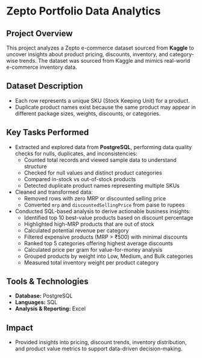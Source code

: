 # Zepto Portfolio Data Analytics

## Project Overview
This project analyzes a Zepto e-commerce dataset sourced from **Kaggle** to uncover insights about product pricing, discounts, inventory, and category-wise trends. The dataset was sourced from Kaggle and mimics real-world e-commerce inventory data.

## Dataset Description
- Each row represents a unique SKU (Stock Keeping Unit) for a product.
- Duplicate product names exist because the same product may appear in different package sizes, weights, discounts, or categories.

## Key Tasks Performed
- Extracted and explored data from **PostgreSQL**, performing data quality checks for nulls, duplicates, and inconsistencies:
  - Counted total records and viewed sample data to understand structure
  - Checked for null values and distinct product categories
  - Compared in-stock vs out-of-stock products
  - Detected duplicate product names representing multiple SKUs
- Cleaned and transformed data:
  - Removed rows with zero MRP or discounted selling price
  - Converted `mrp` and `discountedSellingPrice` from paise to rupees
- Conducted SQL-based analysis to derive actionable business insights:
  - Identified top 10 best-value products based on discount percentage
  - Highlighted high-MRP products that are out of stock
  - Calculated potential revenue per category
  - Filtered expensive products (MRP > ₹500) with minimal discounts
  - Ranked top 5 categories offering highest average discounts
  - Calculated price per gram for value-for-money analysis
  - Grouped products by weight into Low, Medium, and Bulk categories
  - Measured total inventory weight per product category

## Tools & Technologies
- **Database:** PostgreSQL  
- **Languages:** SQL  
- **Analysis & Reporting:** Excel

## Impact
- Provided insights into pricing, discount trends, inventory distribution, and product value metrics to support data-driven decision-making.
